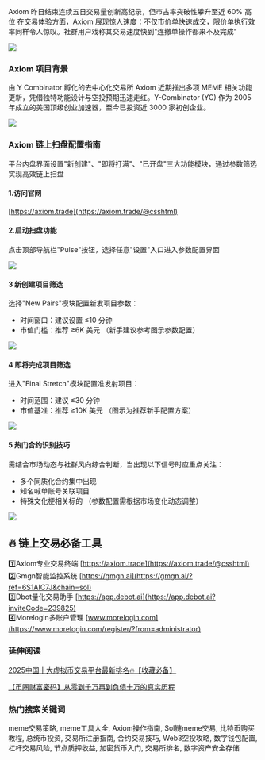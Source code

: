 Axiom 昨日结束连续五日交易量创新高纪录，但市占率突破性攀升至近 60% 高位
在交易体验方面，Axiom 展现惊人速度：不仅市价单快速成交，限价单执行效率同样令人惊叹。社群用户戏称其交易速度快到"连撤单操作都来不及完成"

[![](https://307e939.webp.li/20250419111653650.png)](https://btc8848.com/top-10-exchanges)

### Axiom 项目背景
由 Y Combinator 孵化的去中心化交易所 Axiom 近期推出多项 MEME 相关功能更新，凭借独特功能设计与空投预期迅速走红。Y-Combinator (YC) 作为 2005 年成立的美国顶级创业加速器，至今已投资近 3000 家初创企业。

[![](https://307e939.webp.li/20250419114513707.png)](https://btc8848.com/top-10-exchanges)

### Axiom 链上扫盘配置指南
平台内盘界面设置"新创建"、"即将打满"、"已开盘"三大功能模块，通过参数筛选实现高效链上扫盘

#### 1.访问官网
[https://axiom.trade](https://axiom.trade/@csshtml)

#### 2.启动扫盘功能
点击顶部导航栏"Pulse"按钮，选择任意"设置"入口进入参数配置界面

[![](https://307e939.webp.li/20250419114619067.png)](https://btc8848.com/top-10-exchanges)

#### 3 新创建项目筛选
选择"New Pairs"模块配置新发项目参数：
- 时间窗口：建议设置 ≤10 分钟
- 市值门槛：推荐 ≥6K 美元
（新手建议参考图示参数配置）

[![](https://307e939.webp.li/axiom-04.png)](https://btc8848.com/top-10-exchanges)

#### 4 即将完成项目筛选
进入"Final Stretch"模块配置准发射项目：
- 时间范围：建议 ≤30 分钟
- 市值基准：推荐 ≥10K 美元
（图示为推荐新手配置方案）

[![](https://307e939.webp.li/axiom-05.png)](https://btc8848.com/top-10-exchanges)

#### 5 热门合约识别技巧
需结合市场动态与社群风向综合判断，当出现以下信号时应重点关注：
- 多个同质化合约集中出现
- 知名喊单账号关联项目
- 特殊文化梗相关标的
（参数配置需根据市场变化动态调整）

[![](https://307e939.webp.li/GoP6R2waMAAaFJQ.jpeg)](https://btc8848.com/top-10-exchanges)

## 🔥 链上交易必备工具
1️⃣Axiom专业交易终端 [https://axiom.trade](https://axiom.trade/@csshtml)  
2️⃣Gmgn智能监控系统 [https://gmgn.ai](https://gmgn.ai/?ref=6S1AIC7J&chain=sol)  
3️⃣Dbot量化交易助手 [https://app.debot.ai](https://app.debot.ai?inviteCode=239825)  
4️⃣Morelogin多账户管理 [www.morelogin.com](https://www.morelogin.com/register/?from=administrator)  

### 延伸阅读
[2025中国十大虚拟币交易平台最新排名🔥【收藏必备】](https://btc8848.com/top-10-exchanges/)

[【币圈财富密码】从零到千万再到负债十万的真实历程](https://heiyetouzi.xyz/biquanstory001/)

### 热门搜索关键词
meme交易策略, meme工具大全, Axiom操作指南, Sol链meme交易, 比特币购买教程, 总统币投资, 交易所注册指南, 合约交易技巧, Web3空投攻略, 数字钱包配置, 杠杆交易风险, 节点质押收益, 加密货币入门, 交易所排名, 数字资产安全存储